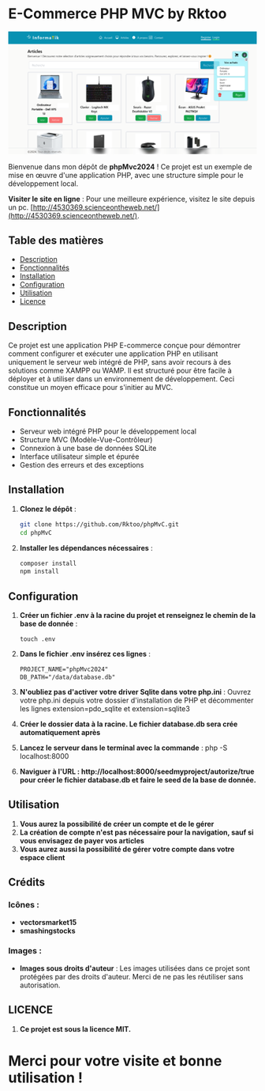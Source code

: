# E-Commerce PHP MVC by Rktoo

![Banner](public/image-banner.png)

Bienvenue dans mon dépôt de **phpMvc2024** ! Ce projet est un exemple de mise en œuvre d'une application PHP, avec une structure simple pour le développement local.

**Visiter le site en ligne** : Pour une meilleure expérience, visitez le site depuis un pc. [http://4530369.scienceontheweb.net/](http://4530369.scienceontheweb.net/).

## Table des matières

- [Description](#description)
- [Fonctionnalités](#fonctionnalités)
- [Installation](#installation)
- [Configuration](#configuration)
- [Utilisation](#utilisation)
- [Licence](#licence)

## Description

Ce projet est une application PHP E-commerce conçue pour démontrer comment configurer et exécuter une application PHP en utilisant uniquement le serveur web intégré de PHP, sans avoir recours à des solutions comme XAMPP ou WAMP. Il est structuré pour être facile à déployer et à utiliser dans un environnement de développement.
Ceci constitue un moyen efficace pour s'initier au MVC.

## Fonctionnalités

- Serveur web intégré PHP pour le développement local
- Structure MVC (Modèle-Vue-Contrôleur)
- Connexion à une base de données SQLite
- Interface utilisateur simple et épurée
- Gestion des erreurs et des exceptions

## Installation

1. **Clonez le dépôt** :
   ```bash
   git clone https://github.com/Rktoo/phpMvC.git
   cd phpMvC
2. **Installer les dépendances nécessaires** :
    ```bash
    composer install
    npm install
## Configuration
1. **Créer un fichier .env à la racine du projet et renseignez le chemin de la base de donnée** :
    ```bach
    touch .env
2. **Dans le fichier .env insérez ces lignes** :
    ```bach
    PROJECT_NAME="phpMvc2024"
    DB_PATH="/data/database.db"
3. **N'oubliez pas d'activer votre driver Sqlite dans votre php.ini** :
    Ouvrez votre php.ini depuis votre dossier d'installation de PHP et décommenter les lignes extension=pdo_sqlite et extension=sqlite3
4. **Créer le dossier data à la racine. Le fichier database.db sera crée automatiquement après**

5. **Lancez le serveur dans le terminal avec la commande** :
    php -S localhost:8000

6. **Naviguer à l'URL : http://localhost:8000/seedmyproject/autorize/true pour créer le fichier database.db et faire le seed de la base de donnée.**

## Utilisation
1. **Vous aurez la possibilité de créer un compte et de le gérer**
2. **La création de compte n'est pas nécessaire pour la navigation, sauf si vous envisagez de payer vos articles**
3. **Vous aurez aussi la possibilité de gérer votre compte dans votre espace client**

## Crédits
### Icônes :
- **vectorsmarket15**
- **smashingstocks**
### Images : 
- **Images sous droits d'auteur** : Les images utilisées dans ce projet sont protégées par des droits d'auteur. Merci de ne pas les réutiliser sans autorisation.

## LICENCE
1. **Ce projet est sous la licence MIT.**

# Merci pour votre visite et bonne utilisation ! 

